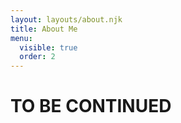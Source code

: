 ```yaml
---
layout: layouts/about.njk
title: About Me
menu:
  visible: true
  order: 2
---
```


# TO BE CONTINUED